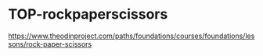 # TOP-rockpaperscissors

https://www.theodinproject.com/paths/foundations/courses/foundations/lessons/rock-paper-scissors